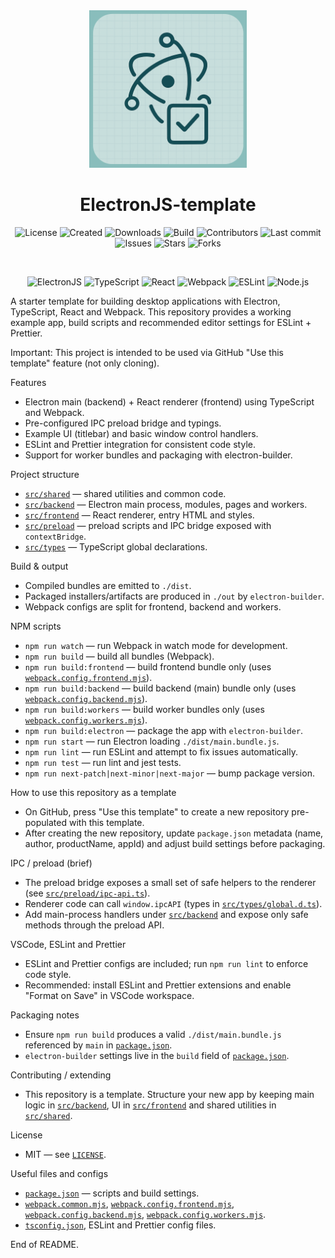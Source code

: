 <center>

<img src="./logo.png" width="50%" />

</center>

# <center>ElectronJS-template</center>


<center>

<!-- ===== GitHub Stats ===== -->
![License](https://img.shields.io/github/license/XXanderWP/ElectronJS-template)
![Created](https://img.shields.io/github/created-at/XXanderWP/ElectronJS-template)
![Downloads](https://img.shields.io/github/downloads/XXanderWP/ElectronJS-template/total)
![Build](https://img.shields.io/github/actions/workflow/status/XXanderWP/ElectronJS-template/build.yml)
![Contributors](https://img.shields.io/github/contributors/XXanderWP/ElectronJS-template)
![Last commit](https://img.shields.io/github/last-commit/XXanderWP/ElectronJS-template)
![Issues](https://img.shields.io/github/issues/XXanderWP/ElectronJS-template)
![Stars](https://img.shields.io/github/stars/XXanderWP/ElectronJS-template)
![Forks](https://img.shields.io/github/forks/XXanderWP/ElectronJS-template)

<br>

<!-- ===== Tech Stack ===== -->
![ElectronJS](https://img.shields.io/badge/ElectronJS-47848F?logo=electron&logoColor=white&)
![TypeScript](https://img.shields.io/badge/TypeScript-3178C6?logo=typescript&logoColor=white&)
![React](https://img.shields.io/badge/React-61DAFB?logo=react&logoColor=black&)
![Webpack](https://img.shields.io/badge/Webpack-8DD6F9?logo=webpack&logoColor=black&)
![ESLint](https://img.shields.io/badge/ESLint-4B32C3?logo=eslint&logoColor=white&)
![Node.js](https://img.shields.io/badge/Node.js-339933?logo=node.js&logoColor=white&)
</center>


A starter template for building desktop applications with Electron, TypeScript, React and Webpack.
This repository provides a working example app, build scripts and recommended editor settings for ESLint + Prettier.

Important: This project is intended to be used via GitHub "Use this template" feature (not only cloning).

Features
- Electron main (backend) + React renderer (frontend) using TypeScript and Webpack.
- Pre-configured IPC preload bridge and typings.
- Example UI (titlebar) and basic window control handlers.
- ESLint and Prettier integration for consistent code style.
- Support for worker bundles and packaging with electron-builder.

Project structure
- [`src/shared`](src/shared:1) — shared utilities and common code.
- [`src/backend`](src/backend:1) — Electron main process, modules, pages and workers.
- [`src/frontend`](src/frontend:1) — React renderer, entry HTML and styles.
- [`src/preload`](src/preload:1) — preload scripts and IPC bridge exposed with `contextBridge`.
- [`src/types`](src/types:1) — TypeScript global declarations.

Build & output
- Compiled bundles are emitted to `./dist`.
- Packaged installers/artifacts are produced in `./out` by `electron-builder`.
- Webpack configs are split for frontend, backend and workers.

NPM scripts
- `npm run watch` — run Webpack in watch mode for development.
- `npm run build` — build all bundles (Webpack).
- `npm run build:frontend` — build frontend bundle only (uses [`webpack.config.frontend.mjs`](webpack.config.frontend.mjs:1)).
- `npm run build:backend` — build backend (main) bundle only (uses [`webpack.config.backend.mjs`](webpack.config.backend.mjs:1)).
- `npm run build:workers` — build worker bundles only (uses [`webpack.config.workers.mjs`](webpack.config.workers.mjs:1)).
- `npm run build:electron` — package the app with `electron-builder`.
- `npm run start` — run Electron loading `./dist/main.bundle.js`.
- `npm run lint` — run ESLint and attempt to fix issues automatically.
- `npm run test` — run lint and jest tests.
- `npm run next-patch|next-minor|next-major` — bump package version.

How to use this repository as a template
- On GitHub, press "Use this template" to create a new repository pre-populated with this template.
- After creating the new repository, update `package.json` metadata (name, author, productName, appId) and adjust build settings before packaging.

IPC / preload (brief)
- The preload bridge exposes a small set of safe helpers to the renderer (see [`src/preload/ipc-api.ts`](src/preload/ipc-api.ts:1)).
- Renderer code can call `window.ipcAPI` (types in [`src/types/global.d.ts`](src/types/global.d.ts:1)).
- Add main-process handlers under [`src/backend`](src/backend:1) and expose only safe methods through the preload API.

VSCode, ESLint and Prettier
- ESLint and Prettier configs are included; run `npm run lint` to enforce code style.
- Recommended: install ESLint and Prettier extensions and enable "Format on Save" in VSCode workspace.

Packaging notes
- Ensure `npm run build` produces a valid `./dist/main.bundle.js` referenced by `main` in [`package.json`](package.json:1).
- `electron-builder` settings live in the `build` field of [`package.json`](package.json:1).

Contributing / extending
- This repository is a template. Structure your new app by keeping main logic in [`src/backend`](src/backend:1), UI in [`src/frontend`](src/frontend:1) and shared utilities in [`src/shared`](src/shared:1).

License
- MIT — see [`LICENSE`](LICENSE:1).

Useful files and configs
- [`package.json`](package.json:1) — scripts and build settings.
- [`webpack.common.mjs`](webpack.common.mjs:1), [`webpack.config.frontend.mjs`](webpack.config.frontend.mjs:1), [`webpack.config.backend.mjs`](webpack.config.backend.mjs:1), [`webpack.config.workers.mjs`](webpack.config.workers.mjs:1).
- [`tsconfig.json`](tsconfig.json:1), ESLint and Prettier config files.

End of README.